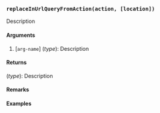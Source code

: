### `replaceInUrlQueryFromAction(action, [location])`

Description

#### Arguments

1. [`arg-name`] (*type*): Description

#### Returns

(*type*): Description

#### Remarks


#### Examples
